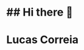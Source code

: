 #	## Hi there 👋
# Lucas Correia

<!--
**lucasmcorreia7/lucasmcorreia7** is a ✨ _special_ ✨ repository because its `README.md` (this file) appears on your GitHub profile.

Here are some ideas to get you started:
[![Instagram Badge](https://img.shields.io/badge/-@404_lmc-6633cc?style=flat-square&labelColor=6633cc&logo=twitter&logoColor=white&link=https://www.instagram.com/404_lmc/)](https://www.instagram.com/404_lmc/

Hi!My name is Lucas Correia, im' from Brazil, I'm software engineer, that has been working as a back-end developer

I'm passionate about solving problems and learning. Always open to new challenges and ready to face changes.


###🌎 ''Knowledge is a glass that never fills''.
